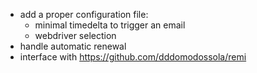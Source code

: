   - add a proper configuration file:
      - minimal timedelta to trigger an email
      - webdriver selection
  - handle automatic renewal
  - interface with <https://github.com/dddomodossola/remi>
